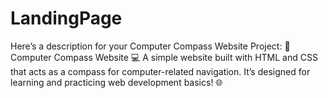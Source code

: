 # LandingPage
 Here’s a description for your Computer Compass Website Project:  🧭 Computer Compass Website 💻 A simple website built with HTML and CSS that acts as a compass for computer-related navigation. It’s designed for learning and practicing web development basics! 🌐
